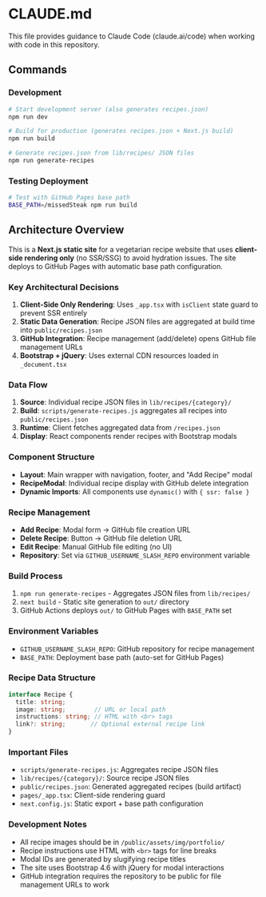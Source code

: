# CLAUDE.md

This file provides guidance to Claude Code (claude.ai/code) when working with code in this repository.

## Commands

### Development
```bash
# Start development server (also generates recipes.json)
npm run dev

# Build for production (generates recipes.json + Next.js build)
npm run build

# Generate recipes.json from lib/recipes/ JSON files
npm run generate-recipes
```

### Testing Deployment
```bash
# Test with GitHub Pages base path
BASE_PATH=/missedSteak npm run build
```

## Architecture Overview

This is a **Next.js static site** for a vegetarian recipe website that uses **client-side rendering only** (no SSR/SSG) to avoid hydration issues. The site deploys to GitHub Pages with automatic base path configuration.

### Key Architectural Decisions

1. **Client-Side Only Rendering**: Uses `_app.tsx` with `isClient` state guard to prevent SSR entirely
2. **Static Data Generation**: Recipe JSON files are aggregated at build time into `public/recipes.json`
3. **GitHub Integration**: Recipe management (add/delete) opens GitHub file management URLs
4. **Bootstrap + jQuery**: Uses external CDN resources loaded in `_document.tsx`

### Data Flow

1. **Source**: Individual recipe JSON files in `lib/recipes/{category}/`
2. **Build**: `scripts/generate-recipes.js` aggregates all recipes into `public/recipes.json`
3. **Runtime**: Client fetches aggregated data from `/recipes.json`
4. **Display**: React components render recipes with Bootstrap modals

### Component Structure

- **Layout**: Main wrapper with navigation, footer, and "Add Recipe" modal
- **RecipeModal**: Individual recipe display with GitHub delete integration
- **Dynamic Imports**: All components use `dynamic()` with `{ ssr: false }`

### Recipe Management

- **Add Recipe**: Modal form → GitHub file creation URL
- **Delete Recipe**: Button → GitHub file deletion URL
- **Edit Recipe**: Manual GitHub file editing (no UI)
- **Repository**: Set via `GITHUB_USERNAME_SLASH_REPO` environment variable

### Build Process

1. `npm run generate-recipes` - Aggregates JSON files from `lib/recipes/`
2. `next build` - Static site generation to `out/` directory
3. GitHub Actions deploys `out/` to GitHub Pages with `BASE_PATH` set

### Environment Variables

- `GITHUB_USERNAME_SLASH_REPO`: GitHub repository for recipe management
- `BASE_PATH`: Deployment base path (auto-set for GitHub Pages)

### Recipe Data Structure

```typescript
interface Recipe {
  title: string;
  image: string;        // URL or local path
  instructions: string; // HTML with <br> tags
  link?: string;       // Optional external recipe link
}
```

### Important Files

- `scripts/generate-recipes.js`: Aggregates recipe JSON files
- `lib/recipes/{category}/`: Source recipe JSON files
- `public/recipes.json`: Generated aggregated recipes (build artifact)
- `pages/_app.tsx`: Client-side rendering guard
- `next.config.js`: Static export + base path configuration

### Development Notes

- All recipe images should be in `/public/assets/img/portfolio/`
- Recipe instructions use HTML with `<br>` tags for line breaks
- Modal IDs are generated by slugifying recipe titles
- The site uses Bootstrap 4.6 with jQuery for modal interactions
- GitHub integration requires the repository to be public for file management URLs to work